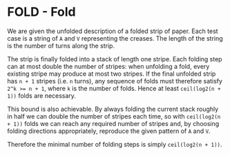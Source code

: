 # FOLD - Fold

We are given the unfolded description of a folded strip of paper.  Each test
case is a string of `A` and `V` representing the creases.  The length of the
string is the number of turns along the strip.

The strip is finally folded into a stack of length one stripe.  Each folding
step can at most double the number of stripes: when unfolding a fold, every
existing stripe may produce at most two stripes.  If the final unfolded strip
has `n + 1` stripes (i.e. `n` turns), any sequence of folds must therefore
satisfy `2^k >= n + 1`, where `k` is the number of folds.  Hence at least
`ceil(log2(n + 1))` folds are necessary.

This bound is also achievable.  By always folding the current stack roughly in
half we can double the number of stripes each time, so with `ceil(log2(n + 1))`
folds we can reach any required number of stripes and, by choosing folding
directions appropriately, reproduce the given pattern of `A` and `V`.

Therefore the minimal number of folding steps is simply `ceil(log2(n + 1))`.
